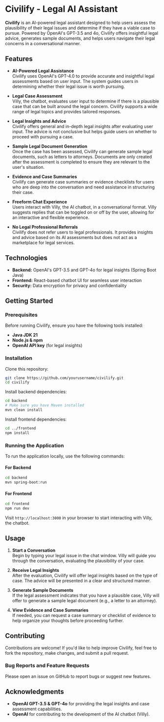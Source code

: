 # Civilify - Legal AI Assistant

**Civilify** is an AI-powered legal assistant designed to help users assess the plausibility of their legal issues and determine if they have a viable case to pursue. Powered by OpenAI's GPT-3.5 and 4o, Civilify offers insightful legal advice, generates sample documents, and helps users navigate their legal concerns in a conversational manner.

## Features
- **AI-Powered Legal Assistance**  
  Civilify uses OpenAI's GPT-4.0 to provide accurate and insightful legal assessments based on user input. The system guides users in determining whether their legal issue is worth pursuing.

- **Legal Case Assessment**  
  Villy, the chatbot, evaluates user input to determine if there is a plausible case that can be built around the legal concern. Civilify supports a wide range of legal topics and provides tailored responses.

- **Legal Insights and Advice**  
  Civilify offers general and in-depth legal insights after evaluating user input. The advice is not conclusive but helps guide users on whether to proceed with pursuing a case.

- **Sample Legal Document Generation**  
  Once the case has been assessed, Civilify can generate sample legal documents, such as letters to attorneys. Documents are only created after the assessment is completed to ensure they are relevant to the user's situation.

- **Evidence and Case Summaries**  
  Civilify can generate case summaries or evidence checklists for users who are deep into the conversation and need assistance in structuring their case.

- **Freeform Chat Experience**  
  Users interact with Villy, the AI chatbot, in a conversational format. Villy suggests replies that can be toggled on or off by the user, allowing for an interactive and flexible experience.

- **No Legal Professional Referrals**  
  Civilify does not refer users to legal professionals. It provides insights and advice based on its AI assessments but does not act as a marketplace for legal services.

## Technologies
- **Backend:** OpenAI's GPT-3.5 and GPT-4o for legal insights (Spring Boot Java)
- **Frontend:** React-based chatbot UI for seamless user interaction
- **Security:** Data encryption for privacy and confidentiality

## Getting Started

### Prerequisites
Before running Civilify, ensure you have the following tools installed:

- **Java JDK 21**
- **Node.js & npm**
- **OpenAI API key** (for legal insights)

### Installation
Clone this repository:

```bash
git clone https://github.com/yourusername/civilify.git
cd civilify
```

Install backend dependencies:
```bash
cd backend
# Make sure you have Maven installed
mvn clean install
```

Install frontend dependencies:
```bash
cd ../frontend
npm install
```

### Running the Application
To run the application locally, use the following commands:

#### For Backend ####
```bash
cd backend
mvn spring-boot:run
```

#### For Frontend ####
```bash
cd frontend
npm run dev
```

Visit `http://localhost:3000` in your browser to start interacting with Villy, the chatbot.

## Usage
1. **Start a Conversation**  
   Begin by typing your legal issue in the chat window. Villy will guide you through the conversation, evaluating the plausibility of your case.

2. **Receive Legal Insights**  
   After the evaluation, Civilify will offer legal insights based on the type of case. The advice will be presented in a clear and structured manner.

3. **Generate Sample Documents**  
   If the legal assessment indicates that you have a plausible case, Villy will offer to generate a sample legal document (e.g., a letter to an attorney).

4. **View Evidence and Case Summaries**  
   If needed, you can request a case summary or checklist of evidence to help organize your thoughts before proceeding further.

## Contributing
Contributions are welcome! If you'd like to help improve Civilify, feel free to fork the repository, make changes, and submit a pull request.

### Bug Reports and Feature Requests
Please open an issue on GitHub to report bugs or suggest new features.

## Acknowledgments
- **OpenAI GPT-3.5 & GPT-4o** for providing the legal insights and case assessment capabilities.
- **OpenAI** for contributing to the development of the AI chatbot (Villy).
